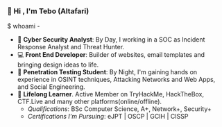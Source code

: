 ### :wave: Hi , I'm Tebo (Altafari)

$ whoami - 
*  :dart: __Cyber Security Analyst__: By Day, I working in a SOC as Incident Response Analyst and Threat Hunter.
*  :computer: __Front End Developer__: Builder of websites, email templates and bringing design ideas to life. 
*  :school_satchel: __Penetration Testing Student__: By Night, I'm gaining hands on experience in OSINT techniques, Attacking Networks and Web Apps, and Social Engineering. 
*  :seedling: __Lifelong Learner__. Active Member on TryHackMe, HackTheBox, CTF.Live and many other platforms(online/offline).
    * *Qualifications*: BSc Computer Science, A+, Network+, Security+
    * *Certifications I'm Pursuing*: eJPT |  OSCP | GCIH | CISSP
